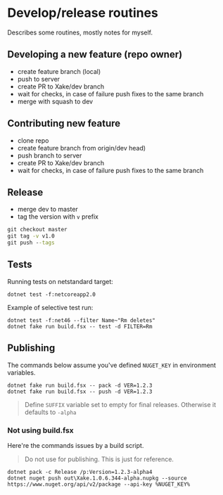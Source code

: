 # Develop/release routines

Describes some routines, mostly notes for myself.

## Developing a new feature (repo owner)

* create feature branch (local)
* push to server
* create PR to Xake/dev branch
* wait for checks, in case of failure push fixes to the same branch
* merge with squash to dev

## Contributing new feature

* clone repo
* create feature branch from origin/dev head)
* push branch to server
* create PR to Xake/dev branch
* wait for checks, in case of failure push fixes to the same branch

## Release

* merge dev to master
* tag the version with `v` prefix

```cmd
git checkout master
git tag -v v1.0
git push --tags
```

## Tests

Running tests on netstandard target:

```
dotnet test -f:netcoreapp2.0
```

Example of selective test run:

```
dotnet test -f:net46 --filter Name~"Rm deletes"
dotnet fake run build.fsx -- test -d FILTER=Rm
```

## Publishing

The commands below assume you've defined `NUGET_KEY` in environment variables.

```
dotnet fake run build.fsx -- pack -d VER=1.2.3
dotnet fake run build.fsx -- push -d VER=1.2.3
```

> Define `SUFFIX` variable set to empty for final releases. Otherwise it defaults to `-alpha`

### Not using build.fsx

Here're the commands issues by a build script.
> Do not use for publishing. This is just for reference.

```
dotnet pack -c Release /p:Version=1.2.3-alpha4
dotnet nuget push out\Xake.1.0.6.344-alpha.nupkg --source https://www.nuget.org/api/v2/package --api-key %NUGET_KEY%

```